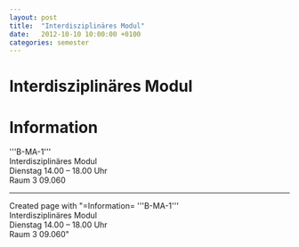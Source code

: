 ```yaml
---
layout: post
title:  "Interdisziplinäres Modul"
date:   2012-10-10 10:00:00 +0100
categories: semester
---
```


# Interdisziplinäres Modul

# Information
'''B-MA-1'''<br/>
Interdisziplinäres Modul<br/>
Dienstag 14.00 – 18.00 Uhr<br/>
Raum 3 09.060

---

Created page with "=Information=  '''B-MA-1'''<br/> Interdisziplinäres Modul<br/> Dienstag 14.00 – 18.00 Uhr<br/> Raum 3 09.060"
